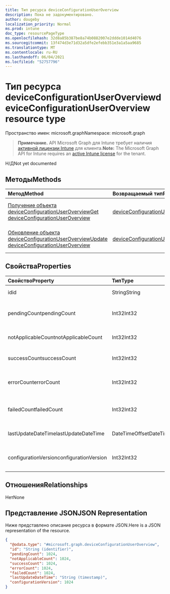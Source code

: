```yaml
---
title: Тип ресурса deviceConfigurationUserOverview
description: Пока не задокументировано.
author: dougeby
localization_priority: Normal
ms.prod: intune
doc_type: resourcePageType
ms.openlocfilehash: 32d8a85b387be8a74b0882007e2ddde1014d4076
ms.sourcegitcommit: 13f474d3e71d32a5dfe2efebb351e3a1a5aa9685
ms.translationtype: MT
ms.contentlocale: ru-RU
ms.lasthandoff: 06/04/2021
ms.locfileid: "52757796"
---
```

# <a name="deviceconfigurationuseroverview-resource-type"></a><span data-ttu-id="e5cd3-103">Тип ресурса deviceConfigurationUserOverview</span><span class="sxs-lookup"><span data-stu-id="e5cd3-103">deviceConfigurationUserOverview resource type</span></span>

<span data-ttu-id="e5cd3-104">Пространство имен: microsoft.graph</span><span class="sxs-lookup"><span data-stu-id="e5cd3-104">Namespace: microsoft.graph</span></span>

> <span data-ttu-id="e5cd3-105">**Примечание.** API Microsoft Graph для Intune требует наличия [активной лицензии Intune](https://go.microsoft.com/fwlink/?linkid=839381) для клиента.</span><span class="sxs-lookup"><span data-stu-id="e5cd3-105">**Note:** The Microsoft Graph API for Intune requires an [active Intune license](https://go.microsoft.com/fwlink/?linkid=839381) for the tenant.</span></span>

<span data-ttu-id="e5cd3-106">Н/Д</span><span class="sxs-lookup"><span data-stu-id="e5cd3-106">Not yet documented</span></span>

## <a name="methods"></a><span data-ttu-id="e5cd3-107">Методы</span><span class="sxs-lookup"><span data-stu-id="e5cd3-107">Methods</span></span>
|<span data-ttu-id="e5cd3-108">Метод</span><span class="sxs-lookup"><span data-stu-id="e5cd3-108">Method</span></span>|<span data-ttu-id="e5cd3-109">Возвращаемый тип</span><span class="sxs-lookup"><span data-stu-id="e5cd3-109">Return Type</span></span>|<span data-ttu-id="e5cd3-110">Описание</span><span class="sxs-lookup"><span data-stu-id="e5cd3-110">Description</span></span>|
|:---|:---|:---|
|[<span data-ttu-id="e5cd3-111">Получение объекта deviceConfigurationUserOverview</span><span class="sxs-lookup"><span data-stu-id="e5cd3-111">Get deviceConfigurationUserOverview</span></span>](../api/intune-deviceconfig-deviceconfigurationuseroverview-get.md)|[<span data-ttu-id="e5cd3-112">deviceConfigurationUserOverview</span><span class="sxs-lookup"><span data-stu-id="e5cd3-112">deviceConfigurationUserOverview</span></span>](../resources/intune-deviceconfig-deviceconfigurationuseroverview.md)|<span data-ttu-id="e5cd3-113">Чтение свойств и связей объекта [deviceConfigurationUserOverview](../resources/intune-deviceconfig-deviceconfigurationuseroverview.md).</span><span class="sxs-lookup"><span data-stu-id="e5cd3-113">Read properties and relationships of the [deviceConfigurationUserOverview](../resources/intune-deviceconfig-deviceconfigurationuseroverview.md) object.</span></span>|
|[<span data-ttu-id="e5cd3-114">Обновление объекта deviceConfigurationUserOverview</span><span class="sxs-lookup"><span data-stu-id="e5cd3-114">Update deviceConfigurationUserOverview</span></span>](../api/intune-deviceconfig-deviceconfigurationuseroverview-update.md)|[<span data-ttu-id="e5cd3-115">deviceConfigurationUserOverview</span><span class="sxs-lookup"><span data-stu-id="e5cd3-115">deviceConfigurationUserOverview</span></span>](../resources/intune-deviceconfig-deviceconfigurationuseroverview.md)|<span data-ttu-id="e5cd3-116">Обновление свойств объекта [deviceConfigurationUserOverview](../resources/intune-deviceconfig-deviceconfigurationuseroverview.md).</span><span class="sxs-lookup"><span data-stu-id="e5cd3-116">Update the properties of a [deviceConfigurationUserOverview](../resources/intune-deviceconfig-deviceconfigurationuseroverview.md) object.</span></span>|

## <a name="properties"></a><span data-ttu-id="e5cd3-117">Свойства</span><span class="sxs-lookup"><span data-stu-id="e5cd3-117">Properties</span></span>
|<span data-ttu-id="e5cd3-118">Свойство</span><span class="sxs-lookup"><span data-stu-id="e5cd3-118">Property</span></span>|<span data-ttu-id="e5cd3-119">Тип</span><span class="sxs-lookup"><span data-stu-id="e5cd3-119">Type</span></span>|<span data-ttu-id="e5cd3-120">Описание</span><span class="sxs-lookup"><span data-stu-id="e5cd3-120">Description</span></span>|
|:---|:---|:---|
|<span data-ttu-id="e5cd3-121">id</span><span class="sxs-lookup"><span data-stu-id="e5cd3-121">id</span></span>|<span data-ttu-id="e5cd3-122">String</span><span class="sxs-lookup"><span data-stu-id="e5cd3-122">String</span></span>|<span data-ttu-id="e5cd3-123">Ключ объекта.</span><span class="sxs-lookup"><span data-stu-id="e5cd3-123">Key of the entity.</span></span>|
|<span data-ttu-id="e5cd3-124">pendingCount</span><span class="sxs-lookup"><span data-stu-id="e5cd3-124">pendingCount</span></span>|<span data-ttu-id="e5cd3-125">Int32</span><span class="sxs-lookup"><span data-stu-id="e5cd3-125">Int32</span></span>|<span data-ttu-id="e5cd3-126">Количество ожидающих пользователей.</span><span class="sxs-lookup"><span data-stu-id="e5cd3-126">Number of pending Users</span></span>|
|<span data-ttu-id="e5cd3-127">notApplicableCount</span><span class="sxs-lookup"><span data-stu-id="e5cd3-127">notApplicableCount</span></span>|<span data-ttu-id="e5cd3-128">Int32</span><span class="sxs-lookup"><span data-stu-id="e5cd3-128">Int32</span></span>|<span data-ttu-id="e5cd3-129">Число не применимых пользователей</span><span class="sxs-lookup"><span data-stu-id="e5cd3-129">Number of not applicable users</span></span>|
|<span data-ttu-id="e5cd3-130">successCount</span><span class="sxs-lookup"><span data-stu-id="e5cd3-130">successCount</span></span>|<span data-ttu-id="e5cd3-131">Int32</span><span class="sxs-lookup"><span data-stu-id="e5cd3-131">Int32</span></span>|<span data-ttu-id="e5cd3-132">Количество успешных пользователей.</span><span class="sxs-lookup"><span data-stu-id="e5cd3-132">Number of succeeded Users</span></span>|
|<span data-ttu-id="e5cd3-133">errorCount</span><span class="sxs-lookup"><span data-stu-id="e5cd3-133">errorCount</span></span>|<span data-ttu-id="e5cd3-134">Int32</span><span class="sxs-lookup"><span data-stu-id="e5cd3-134">Int32</span></span>|<span data-ttu-id="e5cd3-135">Количество пользователей с ошибками.</span><span class="sxs-lookup"><span data-stu-id="e5cd3-135">Number of error Users</span></span>|
|<span data-ttu-id="e5cd3-136">failedCount</span><span class="sxs-lookup"><span data-stu-id="e5cd3-136">failedCount</span></span>|<span data-ttu-id="e5cd3-137">Int32</span><span class="sxs-lookup"><span data-stu-id="e5cd3-137">Int32</span></span>|<span data-ttu-id="e5cd3-138">Количество пользователей со сбоями.</span><span class="sxs-lookup"><span data-stu-id="e5cd3-138">Number of failed Users</span></span>|
|<span data-ttu-id="e5cd3-139">lastUpdateDateTime</span><span class="sxs-lookup"><span data-stu-id="e5cd3-139">lastUpdateDateTime</span></span>|<span data-ttu-id="e5cd3-140">DateTimeOffset</span><span class="sxs-lookup"><span data-stu-id="e5cd3-140">DateTimeOffset</span></span>|<span data-ttu-id="e5cd3-141">Время последнего обновления.</span><span class="sxs-lookup"><span data-stu-id="e5cd3-141">Last update time</span></span>|
|<span data-ttu-id="e5cd3-142">configurationVersion</span><span class="sxs-lookup"><span data-stu-id="e5cd3-142">configurationVersion</span></span>|<span data-ttu-id="e5cd3-143">Int32</span><span class="sxs-lookup"><span data-stu-id="e5cd3-143">Int32</span></span>|<span data-ttu-id="e5cd3-144">Версия политики для этого обзора</span><span class="sxs-lookup"><span data-stu-id="e5cd3-144">Version of the policy for that overview</span></span>|

## <a name="relationships"></a><span data-ttu-id="e5cd3-145">Отношения</span><span class="sxs-lookup"><span data-stu-id="e5cd3-145">Relationships</span></span>
<span data-ttu-id="e5cd3-146">Нет</span><span class="sxs-lookup"><span data-stu-id="e5cd3-146">None</span></span>

## <a name="json-representation"></a><span data-ttu-id="e5cd3-147">Представление JSON</span><span class="sxs-lookup"><span data-stu-id="e5cd3-147">JSON Representation</span></span>
<span data-ttu-id="e5cd3-148">Ниже представлено описание ресурса в формате JSON.</span><span class="sxs-lookup"><span data-stu-id="e5cd3-148">Here is a JSON representation of the resource.</span></span>
<!-- {
  "blockType": "resource",
  "keyProperty": "id",
  "@odata.type": "microsoft.graph.deviceConfigurationUserOverview"
}
-->
``` json
{
  "@odata.type": "#microsoft.graph.deviceConfigurationUserOverview",
  "id": "String (identifier)",
  "pendingCount": 1024,
  "notApplicableCount": 1024,
  "successCount": 1024,
  "errorCount": 1024,
  "failedCount": 1024,
  "lastUpdateDateTime": "String (timestamp)",
  "configurationVersion": 1024
}
```




